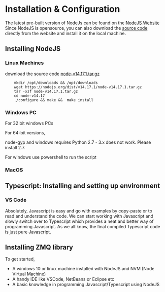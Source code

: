 # Installation & Configuration

The latest pre-built version of NodeJs can be found on the [NodeJS Website](https://nodejs.org/en/download/) Since NodeJS is opensource, you can also download the [source code](https://nodejs.org/dist/v14.17.1/node-v14.17.1.tar.gz) directly from the website and install it on the local machine.

## Installing NodeJS

### Linux Machines

download the source code  [node-v14.17.1.tar.gz](https://nodejs.org/dist/v14.17.1/node-v14.17.1.tar.gz)

```
    mkdir /opt/downloads && /opt/downloads
    wget https://nodejs.org/dist/v14.17.1/node-v14.17.1.tar.gz
    tar -xzf node-v14.17.1.tar.gz 
    cd node-v14.17
    ./configure && make &&  make install

```
 
### Windows PC
For 32 bit windows PCs

For 64-bit versions,

node-gyp and windows requires Python 2.7 - 3.x does not work. Please install 2.7.

For windows use powershell to run the script
### MacOS

## Typescript: Installing and setting up  environment

### VS Code
Absolutely, Javascript is easy and go with examples by copy-paste or to read and understand the code. We can start working with Javascript and slowly switch over to Typescript which provides a neat and better way of programming Javascript. As we all know, the final compiled Typescript code is just pure Javascript.


## Installing ZMQ library

To get started,

- A windows 10 or linux machine installed with NodeJS and NVM (Node Virtual Machine)
- A handy IDE like VSCode, NetBeans or Eclipse etc
- A basic knowledge in programming Javascript/Typescript using NodeJS

